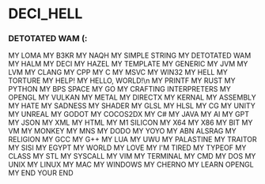 # DECI_HELL
### DETOTATED WAM (:
MY LOMA MY B3KR MY NAQH MY SIMPLE STRING MY DETOTATED WAM MY HALM MY DECI MY HAZEL MY TEMPLATE MY GENERIC MY JVM MY LVM MY CLANG MY CPP MY C MY MSVC MY WIN32 MY HELL MY TORTURE MY HELP! MY HELLO, WORLD!\n MY PRINTF MY RUST MY PYTHON MY BPS SPACE MY GO MY CRAFTING INTERPRETERS MY OPENGL MY VULKAN MY METAL MY DIRECTX MY KERNAL MY ASSEMBLY MY HATE MY SADNESS MY SHADER MY GLSL MY HLSL MY CG MY UNITY MY UNREAL MY GODOT MY COCOS2DX MY C# MY JAVA MY AI MY GPT MY JSON MY XML MY HTML MY M1 SILICON MY X64 MY X86 MY BIT MY VM MY MONKEY MY MNS MY DODO MY YOYO MY ABN ALSRAG MY RELIGION MY GCC MY G++ MY LUA MY UWU MY PALASTINE MY TRAITOR MY SISI MY EGYPT MY WORLD MY LOVE MY I'M TIRED MY TYPEOF MY CLASS MY STL MY SYSCALL MY VIM MY TERMINAL MY CMD MY DOS MY UNIX MY LINUX MY MAC MY WINDOWS MY CHERNO MY LEARN OPENGL MY END YOUR END
